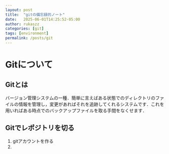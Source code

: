 ```yaml
---
layout: post
title:  "gitの備忘録的ノート"
date:   2025-06-01T14:25:52-05:00
author: rukaszz
categories: [git]
tags: [environment]
permalink: /posts/git
---
```


# Gitについて

## Gitとは

バージョン管理システムの一種．簡単に言えばある状態でのディレクトリのファイルの情報を管理し，変更があればそれを追跡してくれるシステムです．これを用いればある時点でのバックアップファイルを取る手間をなくせます．

## Gitでレポジトリを切る

1. gitアカウントを作る
2. 

